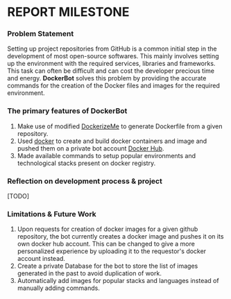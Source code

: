 # REPORT MILESTONE

### Problem Statement

Setting up project repositories from GitHub is a common initial step in the development of most open-source softwares. This mainly involves setting up the environment with the required services, libraries and frameworks. This task can often be difficult and can cost the developer precious time and energy. **DockerBot** solves this problem by providing the accurate commands for the creation of the Docker files and images for the required environment.

### The primary features of DockerBot

1. Make use of modified [DockerizeMe](https://github.com/akshat-shah/DockerizeMe/tree/DockerBot) to generate Dockerfile from a given repository.
2. Used [docker](https://www.docker.com/) to create and build docker containers and image and pushed them on a private bot account [Docker Hub](hub.docker.com). 
3. Made available commands to setup popular environments and technological stacks present on docker registry.

### Reflection on development process & project

[TODO]

### Limitations & Future Work

1. Upon requests for creation of docker images for a given github repository, the bot currently creates a docker image and pushes it on its own docker hub account. This can be changed to give a more personalized experience by uploading it to the requestor's docker account instead.
2. Create a private Database for the bot to store the list of images generated in the past to avoid duplication of work.
3. Automatically add images for popular stacks and languages instead of manually adding commands. 
